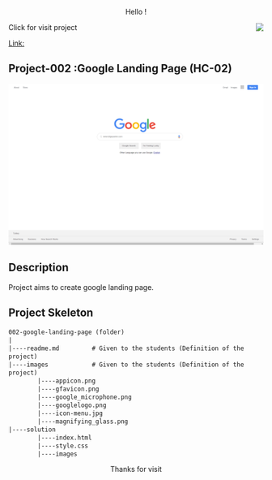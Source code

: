 <p align='center'> Hello ! </p>

<p>Click for visit project<img align="right"
  src="https://secure.meetupstatic.com/photos/event/3/1/b/9/600_488352729.jpeg"  width="15px"></p>

[Link:](https://aligezik.github.io/projects/google-landing-page/)

## Project-002 :Google Landing Page (HC-02)

![Last Version Snapshot](./images/last%20version.png)

## Description
Project aims to create google landing page.

## Project Skeleton 

```
002-google-landing-page (folder)
|
|----readme.md         # Given to the students (Definition of the project)          
|----images            # Given to the students (Definition of the project)   
        |----appicon.png   
        |----gfavicon.png
		|----google_microphone.png
		|----googlelogo.png
		|----icon-menu.jpg
		|----magnifying_glass.png
|----solution
        |----index.html  
        |----style.css   
        |----images
```


<p align='center'> Thanks for visit </p>